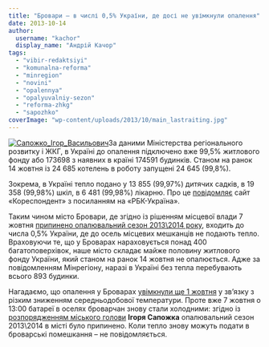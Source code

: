 ```yaml
---
title: "Бровари – в числі 0,5% України, де досі не увімкнули опалення"
date: 2013-10-14
author: 
  username: "kachor"
  display_name: "Андрій Качор"
tags: 
  - "vibir-redaktsiyi"
  - "komunalna-reforma"
  - "minregion"
  - "novini"
  - "opalennya"
  - "opalyuvalniy-sezon"
  - "reforma-zhkg"
  - "sapozhko"
coverImage: "wp-content/uploads/2013/10/main_lastraiting.jpg"
---
```


[![Сапожко_Ігор_Васильович](https://mpz.brovary.org/wp-content/uploads/2013/10/Sapozhko_Igor_Vasilovich.jpg)](https://mpz.brovary.org/wp-content/uploads/2013/10/Sapozhko_Igor_Vasilovich.jpg)За даними Міністерства регіонального розвитку і ЖКГ, в Україні до опалення підключено вже 99,5% житлового фонду або 173698 з наявних в країні 174591 будинків. Станом на ранок 14 жовтня із 24 685 котелень в роботу запущені 24 645 (99,8%).

Зокрема, в Україні тепло подано у 13 855 (99,97%) дитячих садків, в 19 358 (99,98%) шкіл, в 6 481 (99,98%) лікарню. Про це [повідомляє](http://ua.korrespondent.net/ukraine/events/1614551-vlada-raportue-shcho-v-ukrayini-do-opalennya-pidklyucheno-995-zhitlovih-budinkiv) сайт «Кореспондент» з посиланням на «РБК-Україна».

Таким чином місто Бровари, де згідно із рішенням місцевої влади 7 жовтня [припинено опалювальний сезон 2013\\2014 року](https://mpz.brovary.org/ofitsiyno-opalyuvalniy-sezon-2013-2014-roku-v-brovarah-pripineno/), входить до числа 0,5% України, де до осель місцевих мешканців не подають тепло. Враховуючи те, що у Броварах нараховується понад 400 багатоповерхівок, наше місто складає майже половину житлового фонду України, який станом на ранок 14 жовтня не опалюється. Адже за повідомленням Мінрегіону, наразі в Україні без тепла перебувають всього 893 будинки.

Нагадаємо, що опалення у Броварах [увімкнули ще 1 жовтня](https://mpz.brovary.org/vlada-obitsyaye-vklyuchiti-u-brovarah-opalennya-z-1-zhovtnya/) у зв’язку з різким зниженням середньодобової температури. Проте вже 7 жовтня о 13:00 батареї в оселях броварчан знову стали холодними: згідно із [розпорядженням міського голови](http://brovary-rada.gov.ua/rozporyadzhennya-m%D1%96skogo-golovi-306) **Ігоря Сапожка** опалювальний сезон 2013\\2014 в місті було припинено. Коли тепло знову можуть подати в броварські помешкання – не повідомляється.
